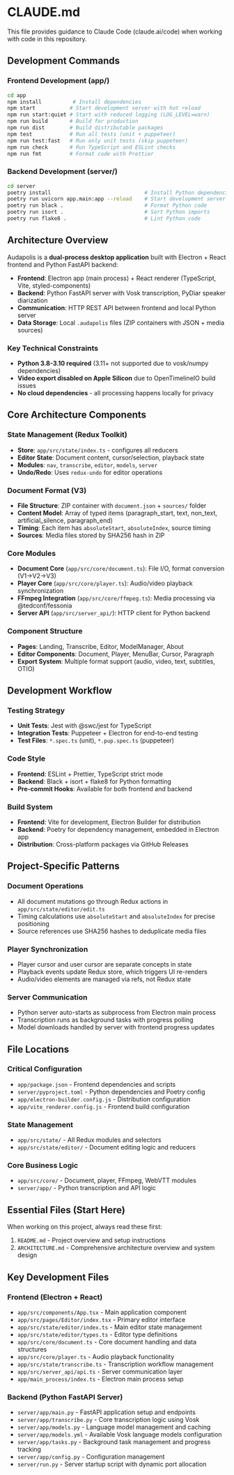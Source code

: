 # CLAUDE.md

This file provides guidance to Claude Code (claude.ai/code) when working with code in this repository.

## Development Commands

### Frontend Development (app/)
```bash
cd app
npm install          # Install dependencies
npm start           # Start development server with hot reload
npm run start:quiet # Start with reduced logging (LOG_LEVEL=warn)
npm run build       # Build for production
npm run dist        # Build distributable packages
npm test            # Run all tests (unit + puppeteer)
npm run test:fast   # Run only unit tests (skip puppeteer)
npm run check       # Run TypeScript and ESLint checks
npm run fmt         # Format code with Prettier
```

### Backend Development (server/)
```bash
cd server
poetry install                              # Install Python dependencies
poetry run uvicorn app.main:app --reload    # Start development server manually
poetry run black .                          # Format Python code
poetry run isort .                          # Sort Python imports
poetry run flake8 .                         # Lint Python code
```

## Architecture Overview

Audapolis is a **dual-process desktop application** built with Electron + React frontend and Python FastAPI backend:

- **Frontend**: Electron app (main process) + React renderer (TypeScript, Vite, styled-components)
- **Backend**: Python FastAPI server with Vosk transcription, PyDiar speaker diarization
- **Communication**: HTTP REST API between frontend and local Python server
- **Data Storage**: Local `.audapolis` files (ZIP containers with JSON + media sources)

### Key Technical Constraints

- **Python 3.8-3.10 required** (3.11+ not supported due to vosk/numpy dependencies)
- **Video export disabled on Apple Silicon** due to OpenTimelineIO build issues
- **No cloud dependencies** - all processing happens locally for privacy

## Core Architecture Components

### State Management (Redux Toolkit)
- **Store**: `app/src/state/index.ts` - configures all reducers
- **Editor State**: Document content, cursor/selection, playback state
- **Modules**: `nav`, `transcribe`, `editor`, `models`, `server`
- **Undo/Redo**: Uses `redux-undo` for editor operations

### Document Format (V3)
- **File Structure**: ZIP container with `document.json` + `sources/` folder
- **Content Model**: Array of typed items (paragraph_start, text, non_text, artificial_silence, paragraph_end)
- **Timing**: Each item has `absoluteStart`, `absoluteIndex`, source timing
- **Sources**: Media files stored by SHA256 hash in ZIP

### Core Modules
- **Document Core** (`app/src/core/document.ts`): File I/O, format conversion (V1→V2→V3)
- **Player Core** (`app/src/core/player.ts`): Audio/video playback synchronization
- **FFmpeg Integration** (`app/src/core/ffmpeg.ts`): Media processing via @tedconf/fessonia
- **Server API** (`app/src/server_api/`): HTTP client for Python backend

### Component Structure
- **Pages**: Landing, Transcribe, Editor, ModelManager, About
- **Editor Components**: Document, Player, MenuBar, Cursor, Paragraph
- **Export System**: Multiple format support (audio, video, text, subtitles, OTIO)

## Development Workflow

### Testing Strategy
- **Unit Tests**: Jest with @swc/jest for TypeScript
- **Integration Tests**: Puppeteer + Electron for end-to-end testing
- **Test Files**: `*.spec.ts` (unit), `*.pup.spec.ts` (puppeteer)

### Code Style
- **Frontend**: ESLint + Prettier, TypeScript strict mode
- **Backend**: Black + isort + flake8 for Python formatting
- **Pre-commit Hooks**: Available for both frontend and backend

### Build System
- **Frontend**: Vite for development, Electron Builder for distribution
- **Backend**: Poetry for dependency management, embedded in Electron app
- **Distribution**: Cross-platform packages via GitHub Releases

## Project-Specific Patterns

### Document Operations
- All document mutations go through Redux actions in `app/src/state/editor/edit.ts`
- Timing calculations use `absoluteStart` and `absoluteIndex` for precise positioning
- Source references use SHA256 hashes to deduplicate media files

### Player Synchronization
- Player cursor and user cursor are separate concepts in state
- Playback events update Redux store, which triggers UI re-renders
- Audio/video elements are managed via refs, not Redux state

### Server Communication
- Python server auto-starts as subprocess from Electron main process
- Transcription runs as background tasks with progress polling
- Model downloads handled by server with frontend progress updates

## File Locations

### Critical Configuration
- `app/package.json` - Frontend dependencies and scripts
- `server/pyproject.toml` - Python dependencies and Poetry config
- `app/electron-builder.config.js` - Distribution configuration
- `app/vite_renderer.config.js` - Frontend build configuration

### State Management
- `app/src/state/` - All Redux modules and selectors
- `app/src/state/editor/` - Document editing logic and reducers

### Core Business Logic
- `app/src/core/` - Document, player, FFmpeg, WebVTT modules
- `server/app/` - Python transcription and API logic

## Essential Files (Start Here)

When working on this project, always read these first:
1. `README.md` - Project overview and setup instructions
2. `ARCHITECTURE.md` - Comprehensive architecture overview and system design

## Key Development Files

### Frontend (Electron + React)
- `app/src/components/App.tsx` - Main application component
- `app/src/pages/Editor/index.tsx` - Primary editor interface
- `app/src/state/editor/index.ts` - Main editor state management
- `app/src/state/editor/types.ts` - Editor type definitions
- `app/src/core/document.ts` - Core document handling and data structures
- `app/src/core/player.ts` - Audio playback functionality
- `app/src/state/transcribe.ts` - Transcription workflow management
- `app/src/server_api/api.ts` - Server communication layer
- `app/main_process/index.ts` - Electron main process setup

### Backend (Python FastAPI Server)
- `server/app/main.py` - FastAPI application setup and endpoints
- `server/app/transcribe.py` - Core transcription logic using Vosk
- `server/app/models.py` - Language model management and caching
- `server/app/models.yml` - Available Vosk language models configuration
- `server/app/tasks.py` - Background task management and progress tracking
- `server/app/config.py` - Configuration management
- `server/run.py` - Server startup script with dynamic port allocation